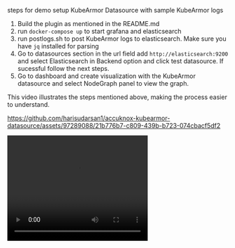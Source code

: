 steps for demo setup KubeArmor Datasource with sample KubeArmor logs
1) Build the plugin as mentioned in the README.md
2) run `docker-compose up` to start grafana and elasticsearch
3) run postlogs.sh to post KubeArmor logs to elasticsearch. Make sure you have `jq` installed for 
parsing
4) Go to datasources section in the url field add `http://elasticsearch:9200` and select Elasticsearch in 
Backend option and click test datasource. If sucessful follow the next steps.
5) Go to dashboard and create visualization with the KubeArmor datasource and select NodeGraph panel to view the graph.

This video illustrates the steps mentioned above, making the process easier to understand.


https://github.com/harisudarsan1/accuknox-kubearmor-datasource/assets/97289088/21b776b7-c809-439b-b723-074cbacf5df2


<video src="assets/grafana-nosound.mp4" width="320" height="240" controls></video>






